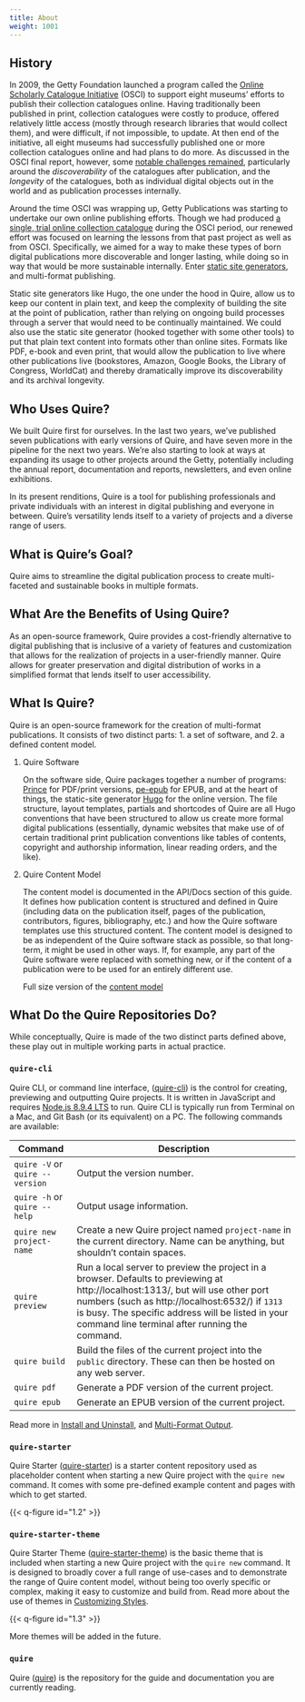```yaml
---
title: About
weight: 1001
---
```


## History

In 2009, the Getty Foundation launched a program called the [Online Scholarly Catalogue Initiative](http://www.getty.edu/foundation/initiatives/past/osci/index.html) (OSCI) to support eight museums’ efforts to publish their collection catalogues online. Having traditionally been published in print, collection catalogues were costly to produce, offered relatively little access (mostly through research libraries that would collect them), and were difficult, if not impossible, to update. At then end of the initiative, all eight museums had successfully published one or more collection catalogues online and had plans to do more. As discussed in the OSCI final report, however, some [notable challenges remained](https://www.getty.edu/publications/osci-report/remaining-challenges/), particularly around the *discoverability* of the catalogues after publication, and the *longevity* of the catalogues, both as individual digital objects out in the world and as publication processes internally.

Around the time OSCI was wrapping up, Getty Publications was starting to undertake our own online publishing efforts. Though we had produced [a single, trial online collection catalogue](http://museumcatalogues.getty.edu/amber/) during the OSCI period, our renewed effort was focused on learning the lessons from that past project as well as from OSCI. Specifically, we aimed for a way to make these types of born digital publications more discoverable and longer lasting, while doing so in way that would be more sustainable internally. Enter [static site generators](https://www.smashingmagazine.com/2015/11/modern-static-website-generators-next-big-thing/), and multi-format publishing.

Static site generators like Hugo, the one under the hood in Quire, allow us to keep our content in plain text, and keep the complexity of building the site at the point of publication, rather than relying on ongoing build processes through a server that would need to be continually maintained. We could also use the static site generator (hooked together with some other tools) to put that plain text content into formats other than online sites. Formats like PDF, e-book and even print, that would allow the publication to live where other publications live (bookstores, Amazon, Google Books, the Library of Congress, WorldCat) and thereby dramatically improve its discoverability and its archival longevity.

## Who Uses Quire?

We built Quire first for ourselves. In the last two years, we’ve published seven publications with early versions of Quire, and have seven more in the pipeline for the next two years. We’re also starting to look at ways at expanding its usage to other projects around the Getty, potentially including the annual report, documentation and reports, newsletters, and even online exhibitions.

In its present renditions, Quire is a tool for publishing professionals and private individuals with an interest in digital publishing and everyone in between. Quire’s versatility lends itself to a variety of projects and a diverse range of users.

## What is Quire’s Goal?

Quire aims to streamline the digital publication process to create multi-faceted and sustainable books in multiple formats.

## What Are the Benefits of Using Quire?

As an open-source framework, Quire provides a cost-friendly alternative to digital publishing that is inclusive of a variety of features and customization that allows for the realization of projects in a user-friendly manner. Quire allows for greater preservation and digital distribution of works in a simplified format that lends itself to user accessibility.

## What Is Quire?

Quire is an open-source framework for the creation of multi-format publications. It consists of two distinct parts: 1. a set of software, and 2. a defined content model.

1. Quire Software

    On the software side, Quire packages together a number of programs: [Prince](http://www.princexml.com/) for PDF/print versions, [pe-epub](https://github.com/peoples-e/pe-epub) for EPUB, and at the heart of things, the static-site generator [Hugo](https://gohugo.io/) for the online version. The file structure, layout templates, partials and shortcodes of Quire are all Hugo conventions that have been structured to allow us create more formal digital publications (essentially, dynamic websites that make use of of certain traditional print publication conventions like tables of contents, copyright and authorship information, linear reading orders, and the like).

2. Quire Content Model

    The content model is documented in the API/Docs section of this guide. It defines how publication content is structured and defined in Quire (including data on the publication itself, pages of the publication, contributors, figures, bibliography, etc.) and how the Quire software templates use this structured content. The content model is designed to be as independent of the Quire software stack as possible, so that long-term, it might be used in other ways. If, for example, any part of the Quire software were replaced with something new, or if the content of a publication were to be used for an entirely different use.

    Full size version of the [content model](https://github.com/gettypubs/quire-docs/tree/master/content/images/content_model_big.pdf)

## What Do the Quire Repositories Do?

While conceptually, Quire is made of the two distinct parts defined above, these play out in multiple working parts in actual practice.

### `quire-cli`

Quire CLI, or command line interface, ([quire-cli](https://github.com/gettypubs/quire-cli)) is the control for creating, previewing and outputting Quire projects. It is written in JavaScript and requires [Node.js 8.9.4 LTS](https://nodejs.org) to run. Quire CLI is typically run from Terminal on a Mac, and Git Bash (or its equivalent) on a PC. The following commands are available:

| Command | Description |
| -------------- | -------------- |
| `quire -V` or `quire --version` | Output the version number. |
| `quire -h` or `quire --help` | Output usage information. |
| `quire new project-name` | Create a new Quire project named `project-name` in the current directory. Name can be anything, but shouldn’t contain spaces. |
| `quire preview` | Run a local server to preview the project in a browser. Defaults to previewing at http://localhost:1313/, but will use other port numbers (such as http://localhost:6532/) if `1313` is busy. The specific address will be listed in your command line terminal after running the command. |
| `quire build` | Build the files of the current project into the `public` directory. These can then be hosted on any web server. |
| `quire pdf` | Generate a PDF version of the current project. |
| `quire epub` | Generate an EPUB version of the current project. |

Read more in [Install and Uninstall](/guide/install-uninstall/), and [Multi-Format Output](/guide/multiformat-output).

### `quire-starter`

Quire Starter ([quire-starter](https://github.com/gettypubs/quire-starter)) is a starter content repository used as placeholder content when starting a new Quire project with the `quire new` command. It comes with some pre-defined example content and pages with which to get started.

{{< q-figure id="1.2" >}}

### `quire-starter-theme`

Quire Starter Theme ([quire-starter-theme](https://github.com/gettypubs/quire-starter-theme)) is the basic theme that is included when starting a new Quire project with the `quire new` command. It is designed to broadly cover a full range of use-cases and to demonstrate the range of Quire content model, without being too overly specific or complex, making it easy to customize and build from. Read more about the use of themes in [Customizing Styles](/guide/styles-customization).

{{< q-figure id="1.3" >}}

More themes will be added in the future.

### `quire`

Quire ([quire](https://github.com/gettypubs/quire)) is the repository for the guide and documentation you are currently reading.
